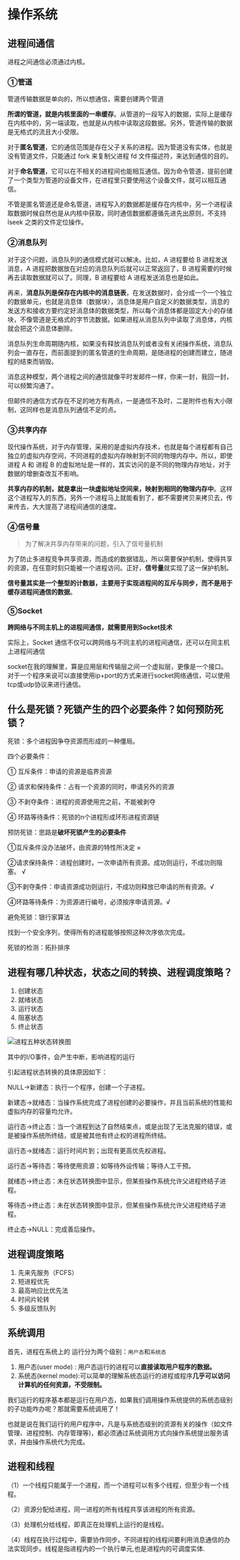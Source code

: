 # 操作系统





## 进程间通信

进程之间通信必须通过内核。

### ①管道

管道传输数据是单向的，所以想通信，需要创建两个管道



**所谓的管道，就是内核里面的一串缓存**。从管道的一段写入的数据，实际上是缓存在内核中的，另一端读取，也就是从内核中读取这段数据。另外，管道传输的数据是无格式的流且大小受限。

对于**匿名管道**，它的通信范围是存在父子关系的进程。因为管道没有实体，也就是没有管道文件，只能通过 fork 来复制父进程 fd 文件描述符，来达到通信的目的。

对于**命名管道**，它可以在不相关的进程间也能相互通信。因为命令管道，提前创建了一个类型为管道的设备文件，在进程里只要使用这个设备文件，就可以相互通信。

不管是匿名管道还是命名管道，进程写入的数据都是缓存在内核中，另一个进程读取数据时候自然也是从内核中获取，同时通信数据都遵循先进先出原则，不支持 lseek 之类的文件定位操作。



### ②消息队列

对于这个问题，消息队列的通信模式就可以解决。比如，A 进程要给 B 进程发送消息，A 进程把数据放在对应的消息队列后就可以正常返回了，B 进程需要的时候再去读取数据就可以了。同理，B 进程要给 A 进程发送消息也是如此。

再来，**消息队列是保存在内核中的消息链表**，在发送数据时，会分成一个一个独立的数据单元，也就是消息体（数据块），消息体是用户自定义的数据类型，消息的发送方和接收方要约定好消息体的数据类型，所以每个消息体都是固定大小的存储块，不像管道是无格式的字节流数据。如果进程从消息队列中读取了消息体，内核就会把这个消息体删除。

消息队列生命周期随内核，如果没有释放消息队列或者没有关闭操作系统，消息队列会一直存在，而前面提到的匿名管道的生命周期，是随进程的创建而建立，随进程的结束而销毁。

消息这种模型，两个进程之间的通信就像平时发邮件一样，你来一封，我回一封，可以频繁沟通了。

但邮件的通信方式存在不足的地方有两点，一是通信不及时，二是附件也有大小限制，这同样也是消息队列通信不足的点。

### ③共享内存

现代操作系统，对于内存管理，采用的是虚拟内存技术，也就是每个进程都有自己独立的虚拟内存空间，不同进程的虚拟内存映射到不同的物理内存中。所以，即使进程 A 和 进程 B 的虚拟地址是一样的，其实访问的是不同的物理内存地址，对于数据的增删查改互不影响。

**共享内存的机制，就是拿出一块虚拟地址空间来，映射到相同的物理内存中**。这样这个进程写入的东西，另外一个进程马上就能看到了，都不需要拷贝来拷贝去，传来传去，大大提高了进程间通信的速度。



### ④信号量

> 为了解决共享内存带来的问题，引入了信号量机制

为了防止多进程竞争共享资源，而造成的数据错乱，所以需要保护机制，使得共享的资源，在任意时刻只能被一个进程访问。正好，**信号量**就实现了这一保护机制。

**信号量其实是一个整型的计数器，主要用于实现进程间的互斥与同步，而不是用于缓存进程间通信的数据**。



### ⑤Socket

**跨网络与不同主机上的进程间通信，就需要用到Socket技术**

实际上，Socket 通信不仅可以跨网络与不同主机的进程间通信，还可以在同主机上进程间通信

socket在我的理解里，算是应用层和传输层之间一个虚拟层，更像是一个接口。对于一个程序来说可以直接使用ip+port的方式来进行socket网络通信，可以使用tcp或udp协议来进行通信。







## 什么是死锁？死锁产生的四个必要条件？如何预防死锁？

死锁：多个进程因争夺资源而形成的一种僵局。

四个必要条件：

①  互斥条件：申请的资源是临界资源

②  请求和保持条件：占有一个资源的同时，申请另外的资源

③  不剥夺条件：进程的资源使用完之前，不能被剥夺

④  环路等待条件：死锁的n个进程形成环形进程资源链



预防死锁：思路是**破坏死锁产生的必要条件**

①互斥条件没办法破坏，由资源的特性所决定     ×

②请求保持条件：进程创建时，一次申请所有资源。成功则运行，不成功则阻塞。 √

③不剥夺条件：申请资源成功则运行，不成功则释放已申请的所有资源。√

④环路等待条件：为资源进行编号，必须按序申请资源。√





避免死锁：银行家算法

找到一个安全序列，使得所有的进程能够按照这种次序依次完成。



死锁的检测：拓扑排序







## 进程有哪几种状态，状态之间的转换、进程调度策略？

1. 创建状态
2. 就绪状态
3. 运行状态
4. 阻塞状态
5. 终止状态

![进程五种状态转换图](https://note.youdao.com/yws/api/personal/file/A61F5B5322ED49038C64BDD82D341987?method=download&shareKey=5967e74b9690c236b3ff1f73ac3e4433)

其中的I/O事件，会产生中断，影响进程的运行



引起进程状态转换的具体原因如下：

NULL→新建态：执行一个程序，创建一个子进程。

新建态→就绪态：当操作系统完成了进程创建的必要操作，并且当前系统的性能和虚拟内存的容量均允许。

运行态→终止态：当一个进程到达了自然结束点，或是出现了无法克服的错误，或是被操作系统所终结，或是被其他有终止权的进程所终结。

运行态→就绪态：运行时间片到；出现有更高优先权进程。

运行态→等待态：等待使用资源；如等待外设传输；等待人工干预。

就绪态→终止态：未在状态转换图中显示，但某些操作系统允许父进程终结子进程。

等待态→终止态：未在状态转换图中显示，但某些操作系统允许父进程终结子进程。

终止态→NULL：完成善后操作。



## **进程调度策略**

1. 先来先服务（FCFS）
2. 短进程优先
3. 最高响应比优先法
4. 时间片轮转
5. 多级反馈队列





## 系统调用

首先，进程在系统上的 运行分为两个级别：`用户态`和`系统态`

1. 用户态(user mode) : 用户态运行的进程可以**直接读取用户程序的数据。**
2. 系统态(kernel mode):可以简单的理解系统态运行的进程或程序**几乎可以访问计算机的任何资源，不受限制。**

我们运行的程序基本都是运行在用户态，如果我们调用操作系统提供的系统态级别的子功能咋办呢？那就需要系统调用了！

也就是说在我们运行的用户程序中，凡是与系统态级别的资源有关的操作（如文件管理、进程控制、内存管理等)，都必须通过系统调用方式向操作系统提出服务请求，并由操作系统代为完成。





## 进程和线程

（1）一个线程只能属于一个进程，而一个进程可以有多个线程，但至少有一个线程。 

（2）资源分配给进程，同一进程的所有线程共享该进程的所有资源。 

（3）处理机分给线程，即真正在处理机上运行的是线程。 

（4）线程在执行过程中，需要协作同步。不同进程的线程间要利用消息通信的办法实现同步。线程是指进程内的一个执行单元,也是进程内的可调度实体.